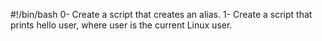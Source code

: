 #!/bin/bash
0-	Create a script that creates an alias.
1-	Create a script that prints hello user, where user is the current Linux user.
